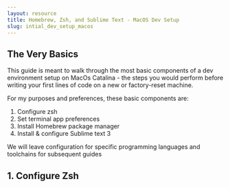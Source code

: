 ```yaml
---
layout: resource
title: Homebrew, Zsh, and Sublime Text - MacOS Dev Setup
slug: intial_dev_setup_macos
---
```

## The Very Basics
This guide is meant to walk through the most basic components of a dev environment setup on MacOs Catalina - the steps you would perform before writing your first lines of code on a new or factory-reset machine.

For my purposes and preferences, these basic components are:

1. Configure zsh 
2. Set terminal app preferences
3. Install Homebrew package manager
4. Install & configure Sublime text 3

We will leave configuration for specific programming languages and toolchains for subsequent guides

## 1. Configure Zsh